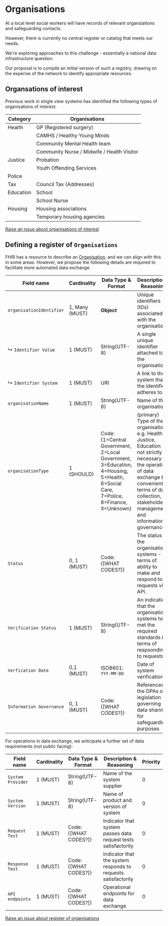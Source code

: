 # Organisations

At a local level social workers will have records of relevant organsiations and safeguarding contacts.

However, there is currently no central register or catalog that meets our needs.

We're exploring approaches to this challenge - essentially a national data infrastructure question.

Our proposal is to compile an initial version of such a registry, drawing on the experise of the network to identify appropriate resources.

## Organsations of interest

Previous work in single view systems has identified the following types of organisations of interest:

|Category|Organisations|
|---|-------|
|Health| GP (Registered surgery)|
||CAMHS / Healthy Young Minds|
||Community Mental Health team|
||Community Nurse / Midwife / Health Visitor|
|Justice|Probation|
||Youth Offending Services|
|Police||
|Tax|Council Tax (Addresses)|
|Education|School|
||School Nurse|
|Housing|Housing associations|
||Temporary housing agencies|

<a href="https://github.com/SocialCareData/taxonomy/issues/new?template=content_issue.yml&title=Organisations%20of%20interest:%20" class="web-button" target="_blank">Raise an issue about organisations of interest</a>

## Defining a register of `Organisations`

FHIR has a resource to describe an [Organisation](https://www.hl7.org/fhir/organization.html), and we can align with this in some areas. However, we propose the following details are required to facilitate more automated data exchange.

|Field name|Cardinality|Data Type & Format|Description & Reasoning|Priority|
|-----------------------|-----------|------------------|-----------------------|---------|
|`organisationIdentifier`|1, Many (MUST)|**Object**|Unique identifiers (IDs) associated with the organisation.|1|
|↳ `Identifier Value`|1 (MUST)|String(UTF-8)|A single unique identifier attached to the organisation.|1|
|↳ `Identifier System`|1 (MUST)|URI|A link to the system that the identifier adheres to.|1|
|`organisationName`|1 (MUST)|String(UTF-8)|Name of the organisation|1|
|`organisationType`|1 (SHOULD)|Code: {1=Central Government, 2=Local Government, 3=Education, 4=Housing, 5=Health, 6=Social Care, 7=Police, 8=Finance, X=Unknown}|(primary) Type of the organisation e.g. Health, Justice, Education - not strictly necessary for the operation of data exchange but convenient in terms of data collection, stakeholder management and information governance.|1|
|`Status`|0, 1 (MUST)|Code: {[WHAT CODES?]}|The status of the organisation's systems - in terms of ability to make and respond to requests via API.|0|
|`Verification Status`|1 (MUST)|String(UTF-8)|An indication that the organisation's systems have met the required standards in terms of respsonding to requests.|0|
|`Verfication Date`|0,1 (MUST)|ISO8601: `YYY-MM-DD`|Date of system verification|0|
|`Information Governance`|0, 1 (MUST)|Code: {[WHAT CODES?]}|References to the DPAs or legislation governing data sharing for safeguarding purposes|0|

For operations in data exchange, we anticipate a further set of data requirements (not public facing):

|Field name|Cardinality|Data Type & Format|Description & Reasoning|Priority|
|-----------------------|-----------|------------------|-----------------------|---------|
|`System Provider`|1 (MUST)|String(UTF-8)|Name of the system supplier|0|
|`System Version`|1 (MUST)|String(UTF-8)|Name of product and version of system|0|
|`Request Test`|1 (MUST)|Code: {[WHAT CODES?]}|Indicator that system passes data request tests satisfactorily|0|
|`Response Test`|1 (MUST)|Code: {[WHAT CODES?]}|Indicator that the system responds to requests satisfactorily|0|
|`API endpoints`|1 (MUST)|Code: {[WHAT CODES?]}|Operational endpoints for data exchange|0|

<a href="https://github.com/SocialCareData/taxonomy/issues/new?template=content_issue.yml&title=Organisations%20Register:%20" class="web-button" target="_blank">Raise an issue about register of organisations</a>